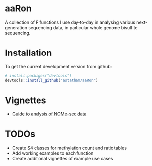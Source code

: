 # aaRon

A collection of R functions I use day-to-day in analysing various next-generation sequencing data, in particular whole genome bisulfite sequencing.

# Installation

To get the current development version from github:

```R
# install.packages("devtools")
devtools::install_github("astatham/aaRon")
```

# Vignettes
* [Guide to analysis of NOMe-seq data](http://astatham.github.io/aaRon/NOMe.html)

# TODOs

* Create S4 classes for methylation count and ratio tables
* Add working examples to each function
* Create additional vignettes of example use cases


